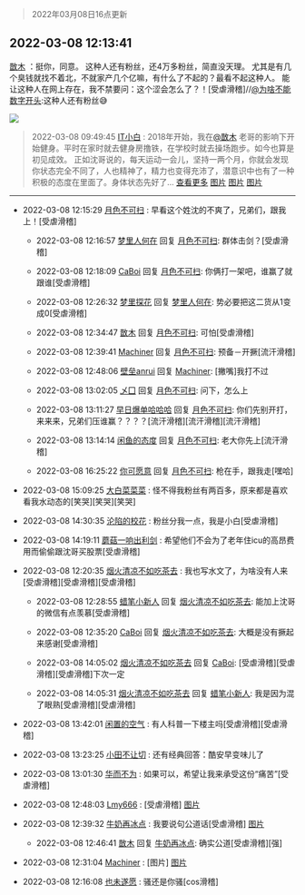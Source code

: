 > 2022年03月08日16点更新
<link rel="stylesheet" href="https://cdn.jsdelivr.net/gh/taotie6/sampleJSON@main/css/photo_show.css">
<meta name="referrer" content="no-referrer" />


 ## 2022-03-08 12:13:41 

 [㪚木](https://www.coolapk.com/feed/34089838?shareKey=ZjI0YjViODA2OGJmNjIyNmUzMDk~) ：挺你，同意。
这种人还有粉丝，还4万多粉丝，简直没天理。
尤其是有几个臭钱就找不着北，不就家产几个亿嘛，有什么了不起的？最看不起这种人。
能让这种人在网上存在，我不禁要问：这个涩会怎么了？！[受虐滑稽]//<a class="feed-link-uname" href="/u/为啥不能数字开头">@为啥不能数字开头</a>:这种人还有粉丝😅 

<div class="album">
<img class="img-item" src="http://image.coolapk.com/feed/2019/0412/14/1081091_1555050917_553@393x235.gif" />
</div>

> 2022-03-08 09:49:45 
> [IT小白](https://www.coolapk.com/feed/34085884?shareKey=OTQ0OTQ4NTk3Zjc1NjIyNmUzMDk~) : 2018年开始，我在<a class="feed-link-uname" href="/u/㪚木">@㪚木</a> 老哥的影响下开始健身。平时在家时就去健身房撸铁，在学校时就去操场跑步。如今也算是初见成效。 正如沈哥说的，每天运动一会儿，坚持一两个月，你就会发现你状态完全不同了，人也精神了，精力也变得充沛了，潜意识中也有了一种积极的态度在里面了。身体状态先好了... <a href="">查看更多</a> 
[图片](http://image.coolapk.com/feed/2022/0308/09/1002886_7109380b_4182_3524_221@3000x3000.jpeg)
[图片](http://image.coolapk.com/feed/2022/0308/09/1002886_7bc45532_4182_3528_356@2423x1818.jpeg)
[图片](http://image.coolapk.com/feed/2022/0308/09/1002886_0bbcbbe2_4182_3534_715@2532x2532.jpeg)

 ------- 

- 2022-03-08 12:15:29 [月色不可扫](uid=3639201) : 早看这个姓沈的不爽了，兄弟们，跟我上！[受虐滑稽] 

    - 2022-03-08 12:16:57 [梦里人何在](uid=2138001) 回复 [月色不可扫](uid=3639201): 群体击剑？[受虐滑稽] 

    - 2022-03-08 12:18:09 [CaBoi](uid=3746166) 回复 [月色不可扫](uid=3639201): 你俩打一架吧，谁赢了就跟谁[受虐滑稽] 

    - 2022-03-08 12:26:32 [梦里探花](uid=836750) 回复 [梦里人何在](uid=2138001): 势必要把这二货从1变成0[受虐滑稽] 

    - 2022-03-08 12:34:47 [㪚木](uid=1081091) 回复 [月色不可扫](uid=3639201): 可怕[受虐滑稽] 

    - 2022-03-08 12:39:41 [Machiner](uid=3114536) 回复 [月色不可扫](uid=3639201): 预备－开撅[流汗滑稽] 

    - 2022-03-08 12:48:06 [壁垒anrui](uid=3371552) 回复 [Machiner](uid=3114536): [撇嘴]我打不过 

    - 2022-03-08 13:02:05 [乄囗](uid=759206) 回复 [月色不可扫](uid=3639201): 问下，怎么上 

    - 2022-03-08 13:11:27 [早日爆单哈哈哈](uid=2188936) 回复 [月色不可扫](uid=3639201): 你们先别开打，来来来，兄弟们压谁赢？？？？[流汗滑稽][流汗滑稽][流汗滑稽] 

    - 2022-03-08 13:14:14 [闲鱼的态度](uid=3298233) 回复 [月色不可扫](uid=3639201): 老大你先上[流汗滑稽] 

    - 2022-03-08 16:25:22 [你可愿意](uid=680448) 回复 [月色不可扫](uid=3639201): 枪在手，跟我走[嘿哈] 

- 2022-03-08 15:09:25 [大白菜菜菜](uid=2081020) : 怪不得我粉丝有两百多，原来都是喜欢看我水动态的[笑哭][笑哭][笑哭] 

- 2022-03-08 14:30:35 [沦陷的校花](uid=3136516) : 粉丝分我一点，我是小白[受虐滑稽] 

- 2022-03-08 14:19:11 [蘑菇一响出利剑](uid=9674212) : 希望他们不会为了老年住icu的高昂费用而偷偷跟沈哥买股票[受虐滑稽] 

- 2022-03-08 12:20:35 [烟火清凉不如吃茶去](uid=4279524) : 我也写水文了，为啥没有人来[受虐滑稽][受虐滑稽][受虐滑稽] 

    - 2022-03-08 12:28:55 [蜡笔小新人](uid=4236945) 回复 [烟火清凉不如吃茶去](uid=4279524): 能加上沈哥的微信有点羡慕[受虐滑稽] 

    - 2022-03-08 12:35:20 [CaBoi](uid=3746166) 回复 [烟火清凉不如吃茶去](uid=4279524): 大概是没有撅起来感谢[受虐滑稽] 

    - 2022-03-08 14:05:02 [烟火清凉不如吃茶去](uid=4279524) 回复 [CaBoi](uid=3746166): [受虐滑稽][受虐滑稽][受虐滑稽]下次一定 

    - 2022-03-08 14:05:31 [烟火清凉不如吃茶去](uid=4279524) 回复 [蜡笔小新人](uid=4236945): 我是因为混了眼熟[受虐滑稽][受虐滑稽] 

- 2022-03-08 13:42:01 [闲置的空气](uid=17635001) : 有人科普一下楼主吗[受虐滑稽][受虐滑稽] 

- 2022-03-08 13:23:25 [小田不让切](uid=2501051) : 还有经典回答：酷安早变味儿了 

- 2022-03-08 13:01:30 [华而不为](uid=1212555) : 如果可以，希望让我来承受这份“痛苦”[受虐滑稽] 

- 2022-03-08 12:48:03 [Lmy666](uid=2892232) : [受虐滑稽] [图片](http://image.coolapk.com/feed/2019/0101/01/1130188_1546276006_2476@389x272.gif)

- 2022-03-08 12:39:32 [牛奶再冰点](uid=3069237) : 我要说句公道话[受虐滑稽] [图片](http://image.coolapk.com/feed/2022/0308/12/3069237_f286deb8_4370_679_927@1140x746.jpeg)

    - 2022-03-08 12:46:41 [㪚木](uid=1081091) 回复 [牛奶再冰点](uid=3069237): 确实公道[受虐滑稽][强] 

- 2022-03-08 12:31:04 [Machiner](uid=3114536) : [图片] [图片](http://image.coolapk.com/feed/2022/0308/12/3114536_75277d7c_3863_3927_372@1920x1080.jpeg)

- 2022-03-08 12:16:08 [也未遂愿](uid=3056500) : 骚还是你骚[cos滑稽] 

